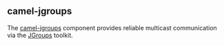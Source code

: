 ## camel-jgroups

The [camel-jgroups](http://camel.apache.org/jgroups.html) component provides reliable multicast communication via the [JGroups](http://www.jgroups.org/) toolkit.